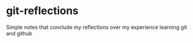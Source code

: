# git-reflections
Simple notes that conclude my reflections over my experience learning git and github
